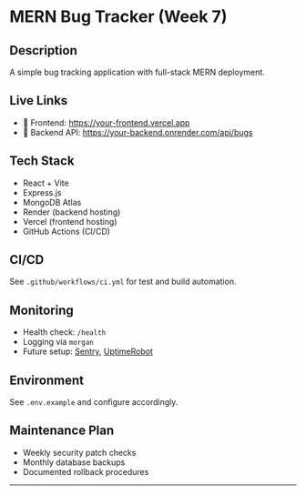 # MERN Bug Tracker (Week 7)

## Description
A simple bug tracking application with full-stack MERN deployment.

##  Live Links
- 🔗 Frontend: https://your-frontend.vercel.app
- 🔗 Backend API: https://your-backend.onrender.com/api/bugs

##  Tech Stack
- React + Vite
- Express.js
- MongoDB Atlas
- Render (backend hosting)
- Vercel (frontend hosting)
- GitHub Actions (CI/CD)

##  CI/CD
See `.github/workflows/ci.yml` for test and build automation.

##  Monitoring
- Health check: `/health`
- Logging via `morgan`
- Future setup: [Sentry](https://sentry.io/), [UptimeRobot](https://uptimerobot.com/)

##  Environment
See `.env.example` and configure accordingly.

##  Maintenance Plan
- Weekly security patch checks
- Monthly database backups
- Documented rollback procedures

---
